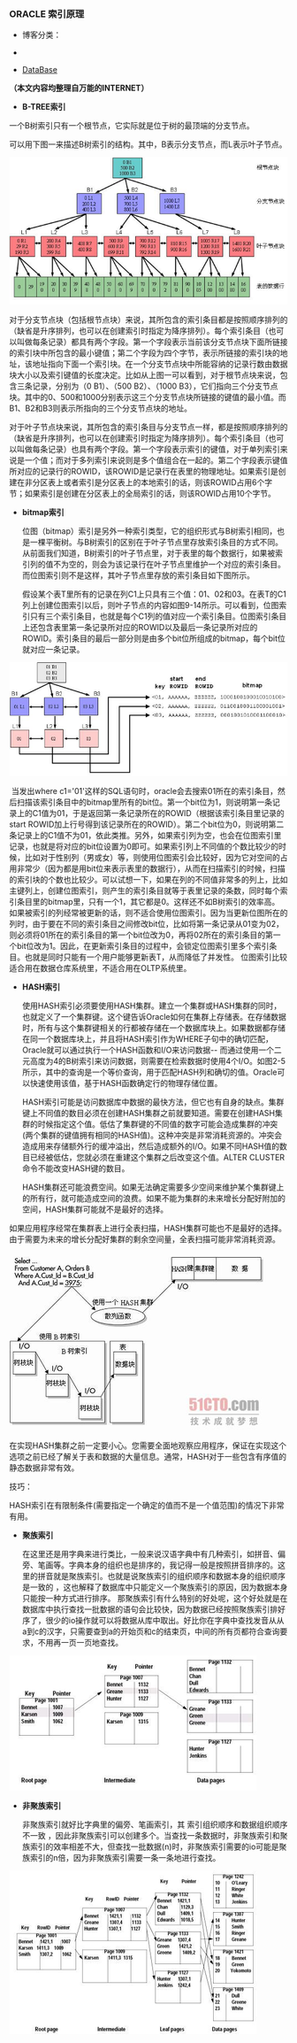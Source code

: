 ### ORACLE 索引原理

- 博客分类：

-  

- [DataBase](https://www.iteye.com/category/169723)

 

**（本文内容均整理自万能的INTERNET）**



- **B-TREE索引**

一个B树索引只有一个根节点，它实际就是位于树的最顶端的分支节点。

可以用下图一来描述B树索引的结构。其中，B表示分支节点，而L表示叶子节点。





![img](999_02_Oracle索引原理.assets/ef75ba49-d200-386e-bfb6-2cf2644ef2e2.jpg)

  对于分支节点块（包括根节点块）来说，其所包含的索引条目都是按照顺序排列的（缺省是升序排列，也可以在创建索引时指定为降序排列）。每个索引条目（也可以叫做每条记录）都具有两个字段。第一个字段表示当前该分支节点块下面所链接的索引块中所包含的最小键值；第二个字段为四个字节，表示所链接的索引块的地址，该地址指向下面一个索引块。在一个分支节点块中所能容纳的记录行数由数据块大小以及索引键值的长度决定。比如从上图一可以看到，对于根节点块来说，包含三条记录，分别为（0 B1）、（500 B2）、（1000 B3），它们指向三个分支节点块。其中的0、500和1000分别表示这三个分支节点块所链接的键值的最小值。而B1、B2和B3则表示所指向的三个分支节点块的地址。



  对于叶子节点块来说，其所包含的索引条目与分支节点一样，都是按照顺序排列的（缺省是升序排列，也可以在创建索引时指定为降序排列）。每个索引条目（也可以叫做每条记录）也具有两个字段。第一个字段表示索引的键值，对于单列索引来说是一个值；而对于多列索引来说则是多个值组合在一起的。第二个字段表示键值所对应的记录行的ROWID，该ROWID是记录行在表里的物理地址。如果索引是创建在非分区表上或者索引是分区表上的本地索引的话，则该ROWID占用6个字节；如果索引是创建在分区表上的全局索引的话，则该ROWID占用10个字节。

 





- **bitmap索引**

   位图（bitmap）索引是另外一种索引类型，它的组织形式与B树索引相同，也是一棵平衡树。与B树索引的区别在于叶子节点里存放索引条目的方式不同。从前面我们知道，B树索引的叶子节点里，对于表里的每个数据行，如果被索引列的值不为空的，则会为该记录行在叶子节点里维护一个对应的索引条目。
而位图索引则不是这样，其叶子节点里存放的索引条目如下图所示。

  假设某个表T里所有的记录在列C1上只具有三个值：01、02和03。在表T的C1列上创建位图索引以后，则叶子节点的内容如图9-14所示。可以看到，位图索引只有三个索引条目，也就是每个C1列的值对应一个索引条目。位图索引条目上还包含表里第一条记录所对应的ROWID以及最后一条记录所对应的ROWID。索引条目的最后一部分则是由多个bit位所组成的bitmap，每个bit位就对应一条记录。

![img](999_02_Oracle索引原理.assets/dd22a632-4396-3630-bee4-34cdd7a900e0.jpg)

​    当发出where c1='01'这样的SQL语句时，oracle会去搜索01所在的索引条目，然后扫描该索引条目中的bitmap里所有的bit位。第一个bit位为1，则说明第一条记录上的C1值为01，于是返回第一条记录所在的ROWID（根据该索引条目里记录的start ROWID加上行号得到该记录所在的ROWID）。第二个bit位为0，则说明第二条记录上的C1值不为01，依此类推。另外，如果索引列为空，也会在位图索引里记录，也就是将对应的bit位设置为0即可。
​    如果索引列上不同值的个数比较少的时候，比如对于性别列（男或女）等，则使用位图索引会比较好，因为它对空间的占用非常少（因为都是用bit位来表示表里的数据行），从而在扫描索引的时候，扫描的索引块的个数也比较少。可以试想一下，如果在列的不同值非常多的列上，比如主键列上，创建位图索引，则产生的索引条目就等于表里记录的条数，同时每个索引条目里的bitmap里，只有一个1，其它都是0。这样还不如B树索引的效率高。
如果被索引的列经常被更新的话，则不适合使用位图索引。因为当更新位图所在的列时，由于要在不同的索引条目之间修改bit位，比如将第一条记录从01变为02，则必须将01所在的索引条目的第一个bit位改为0，再将02所在的索引条目的第一个bit位改为1。因此，在更新索引条目的过程中，会锁定位图索引里多个索引条目。也就是同时只能有一个用户能够更新表T，从而降低了并发性。
位图索引比较适合用在数据仓库系统里，不适合用在OLTP系统里。

 

- **HASH索引**

   使用HASH索引必须要使用HASH集群。建立一个集群或HASH集群的同时，也就定义了一个集群键。这个键告诉Oracle如何在集群上存储表。在存储数据时，所有与这个集群键相关的行都被存储在一个数据库块上。如果数据都存储在同一个数据库块上，并且将HASH索引作为WHERE子句中的确切匹配，Oracle就可以通过执行一个HASH函数和I/O来访问数据-- 而通过使用一个二元高度为4的B树索引来访问数据，则需要在检索数据时使用4个I/O。如图2-5所示，其中的查询是一个等价查询，用于匹配HASH列和确切的值。Oracle可以快速使用该值，基于HASH函数确定行的物理存储位置。

   HASH索引可能是访问数据库中数据的最快方法，但它也有自身的缺点。集群键上不同值的数目必须在创建HASH集群之前就要知道。需要在创建HASH集群的时候指定这个值。低估了集群键的不同值的数字可能会造成集群的冲突(两个集群的键值拥有相同的HASH值)。这种冲突是非常消耗资源的。冲突会造成用来存储额外行的缓冲溢出，然后造成额外的I/O。如果不同HASH值的数目已经被低估，您就必须在重建这个集群之后改变这个值。ALTER CLUSTER命令不能改变HASH键的数目。

   HASH集群还可能浪费空间。如果无法确定需要多少空间来维护某个集群键上的所有行，就可能造成空间的浪费。如果不能为集群的未来增长分配好附加的空间，HASH集群可能就不是最好的选择。

如果应用程序经常在集群表上进行全表扫描，HASH集群可能也不是最好的选择。由于需要为未来的增长分配好集群的剩余空间量，全表扫描可能非常消耗资源。

 
![img](999_02_Oracle索引原理.assets/e26c3ee7-8f4d-35bb-872b-b6c1a86d6fe3.jpg)

在实现HASH集群之前一定要小心。您需要全面地观察应用程序，保证在实现这个选项之前已经了解关于表和数据的大量信息。通常，HASH对于一些包含有序值的静态数据非常有效。

技巧：

HASH索引在有限制条件(需要指定一个确定的值而不是一个值范围)的情况下非常有用。

 

- **聚族索引**

   在这里还是用字典来进行类比，一般来说汉语字典中有几种索引，如拼音、偏旁、笔画等。字典本身的组织也是排序的，我记得一般是按照拼音排序的。这里的拼音就是聚族索引。也就是说聚族索引的组织顺序和数据本身的组织顺序是一致的 ，这也解释了数据库中只能定义一个聚族索引的原因，因为数据本身只能按一种方式进行排序。
   那聚族索引有什么特别的好处呢，这个好处就是在数据库中执行查找一批数据的语句会比较快，因为数据已经按照聚族索引排好序了，很少的io操作就可以将数据从库中取出。好比你在字典中查找发音从从a到c的汉字，只需要查到a的开始页和c的结束页，中间的所有页都符合查询要求，不用再一页一页地查找。

 
![img](999_02_Oracle索引原理.assets/63d42e32-0308-31f3-8ce6-d8a2fe9abe3a.jpg)

 

- **非聚族索引**

   非聚族索引就好比字典里的偏旁、笔画索引，其 索引组织顺序和数据组织顺序不一致 ，因此非聚族索引可以创建多个。当查找一条数据时，非聚族索引和聚族索引的效率相差不大，但查找一批数据(n)时，非聚族索引需要的io可能是聚族索引的n倍，因为非聚族索引需要一条一条地进行查找。


![img](999_02_Oracle索引原理.assets/a8d79bf2-8337-34c8-834c-8102999ac499.jpg)